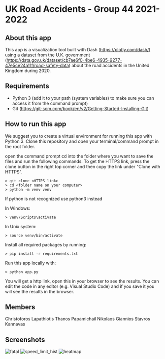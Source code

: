 # UK Road Accidents - Group 44 2021-2022


## About this app
This app is a visualization tool built with Dash (https://plotly.com/dash/) using a dataset from the U.K. government (https://data.gov.uk/dataset/cb7ae6f0-4be6-4935-9277-47e5ce24a11f/road-safety-data) about the road accidents in the United Kingdom during 2020.

## Requirements

* Python 3 (add it to your path (system variables) to make sure you can access it from the command prompt)
* Git (https://git-scm.com/book/en/v2/Getting-Started-Installing-Git)

## How to run this app

We suggest you to create a virtual environment for running this app with Python 3. Clone this repository 
and open your terminal/command prompt in the root folder.


open the command prompt
cd into the folder where you want to save the files and run the following commands. To get the HTTPS link, press the clone button in the right top corner and then copy the link under "Clone with HTTPS". 

```
> git clone <HTTPS link>
> cd <folder name on your computer>
> python -m venv venv

```
If python is not recognized use python3 instead

In Windows: 

```
> venv\Scripts\activate

```
In Unix system:
```
> source venv/bin/activate
```

Install all required packages by running:
```
> pip install -r requirements.txt
```

Run this app locally with:
```
> python app.py
```
You will get a http link, open this in your browser to see the results. You can edit the code in any editor (e.g. Visual Studio Code) and if you save it you will see the results in the browser.

## Members

Christoforos Lapathiotis
Thanos Papamichail
Nikolaos Giannios
Stavros Kannavas

## Screenshots
![fatal](https://github.com/clapathiotis/UK-Road-Acccidents/assets/43289218/27501cdf-d20d-4244-857c-f2214a826bf3)
![speed_limit_hist](https://github.com/clapathiotis/UK-Road-Acccidents/assets/43289218/58cb3335-13c3-4933-9fae-b97b701c73ab)
![heatmap](https://github.com/clapathiotis/UK-Road-Acccidents/assets/43289218/4cfa9822-6a6b-4f71-90f6-f6601a5ff917)




